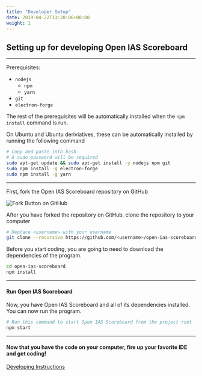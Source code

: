 ```yaml
---
title: "Developer Setup"
date: 2019-04-22T13:20:06+08:00
weight: 1
---
```


## Setting up for developing Open IAS Scoreboard
---
Prerequisites:

- `nodejs`
    - `npm`
    - `yarn`
- `git`
- `electron-forge`

The rest of the prerequisites will be automatically installed when the `npm install` command is run.

On Ubuntu and Ubuntu deriviatives, these can be automatically installed by running the following command
```bash
# Copy and paste into bash
# A sudo password will be required
sudo apt-get update && sudo apt-get install -y nodejs npm git
sudo npm install -g electron-forge
sudo npm install -g yarn
```
---

First, fork the Open IAS Scoreboard repository on GitHub

![Fork Button on GitHub](/img/github-fork.png)

After you have forked the repository on GitHub, clone the repository to your computer
```bash
# Replace <username> with your username
git clone --recursive https://github.com/<username>/open-ias-scoreboard.git
```

Before you start coding, you are going to need to download the dependencies of the program.
```bash
cd open-ias-scoreboard
npm install
```

---

#### Run Open IAS Scoreboard

Now, you have Open IAS Scoreboard and all of its dependencies installed. You can now run the program.

```bash
# Run this command to start Open IAS Scoreboard from the project root
npm start
```

---

#### Now that you have the code on your computer, fire up your favorite IDE and get coding!
[Developing Instructions](/dev/developing)
